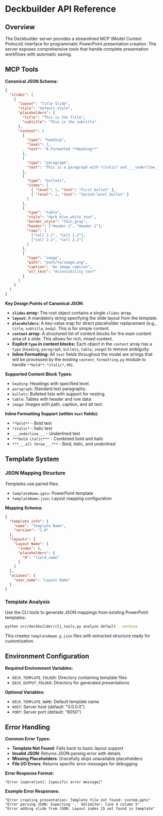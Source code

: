 # Deckbuilder API Reference

## Overview

The Deckbuilder server provides a streamlined MCP (Model Context Protocol) interface for programmatic PowerPoint presentation creation. The server exposes comprehensive tools that handle complete presentation workflows with automatic saving.

## MCP Tools



**Canonical JSON Schema:**
```json
{
  "slides": [
    {
      "layout": "Title Slide",
      "style": "default_style",
      "placeholders": {
        "title": "This is the Title",
        "subtitle": "This is the subtitle"
      },
      "content": [
        {
          "type": "heading",
          "level": 1,
          "text": "A Formatted **Heading**"
        },
        {
          "type": "paragraph",
          "text": "This is a paragraph with *italic* and ___underline___."
        },
        {
          "type": "bullets",
          "items": [
            { "level": 1, "text": "First bullet" },
            { "level": 2, "text": "Second-level bullet" }
          ]
        },
        {
          "type": "table",
          "style": "dark_blue_white_text",
          "border_style": "thin_gray",
          "header": ["Header 1", "Header 2"],
          "rows": [
            ["Cell 1.1", "Cell 1.2"],
            ["Cell 2.1", "Cell 2.2"]
          ]
        },
        {
          "type": "image",
          "path": "path/to/image.png",
          "caption": "An image caption",
          "alt_text": "Accessibility text"
        }
      ]
    }
  ]
}
```

**Key Design Points of Canonical JSON:**
-   **`slides` array:** The root object contains a single `slides` array.
-   **`layout`:** A mandatory string specifying the slide layout from the template.
-   **`placeholders`:** A key-value map for direct placeholder replacement (e.g., `title`, `subtitle`, `body`). This is for simple content.
-   **`content` array:** A structured list of content blocks for the main content area of a slide. This allows for rich, mixed content.
-   **Explicit `type` in content blocks:** Each object in the `content` array has a `type` (`heading`, `paragraph`, `bullets`, `table`, `image`) to remove ambiguity.
-   **Inline Formatting:** All `text` fields throughout the model are strings that will be processed by the existing `content_formatting.py` module to handle `**bold**`, `*italic*`, etc.

**Supported Content Block Types:**
- `heading`: Headings with specified level.
- `paragraph`: Standard text paragraphs.
- `bullets`: Bulleted lists with support for nesting.
- `table`: Tables with header and row data.
- `image`: Images with path, caption, and alt text.

**Inline Formatting Support (within `text` fields):**
- `**bold**` - Bold text
- `*italic*` - Italic text
- `___underline___` - Underlined text
- `***bold italic***` - Combined bold and italic
- `***___all three___***` - Bold, italic, and underlined


## Template System

### JSON Mapping Structure

Templates use paired files:
- `templateName.pptx`: PowerPoint template
- `templateName.json`: Layout mapping configuration

**Mapping Schema:**
```json
{
  "template_info": {
    "name": "Template Name",
    "version": "1.0"
  },
  "layouts": {
    "Layout Name": {
      "index": 0,
      "placeholders": {
        "0": "field_name"
      }
    }
  },
  "aliases": {
    "user_name": "Layout Name"
  }
}
```

### Template Analysis

Use the CLI tools to generate JSON mappings from existing PowerPoint templates:

```bash
python src/deckbuilder/cli_tools.py analyze default --verbose
```

This creates `templateName.g.json` files with extracted structure ready for customization.

## Environment Configuration

**Required Environment Variables:**
- `DECK_TEMPLATE_FOLDER`: Directory containing template files
- `DECK_OUTPUT_FOLDER`: Directory for generated presentations

**Optional Variables:**
- `DECK_TEMPLATE_NAME`: Default template name
- `HOST`: Server host (default: "0.0.0.0")
- `PORT`: Server port (default: "8050")

## Error Handling

**Common Error Types:**
- **Template Not Found**: Falls back to basic layout support
- **Invalid JSON**: Returns JSON parsing error with details
- **Missing Placeholders**: Gracefully skips unavailable placeholders
- **File I/O Errors**: Returns specific error messages for debugging

**Error Response Format:**
```
"Error [operation]: [specific error message]"
```

**Example Error Responses:**
```
"Error creating presentation: Template file not found: custom.pptx"
"Error parsing JSON: Expecting ',' delimiter: line 4 column 5"
"Error adding slide from JSON: Layout index 15 not found in template"
```
